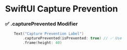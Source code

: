 # SwiftUI Capture Prevention

### ✅ .capturePrevented Modifier

```swift
    Text("Capture Prevention Label")
        .capturePrevented(isPrevented: true) // ✅ Use 
        .frame(height: 40)
```


